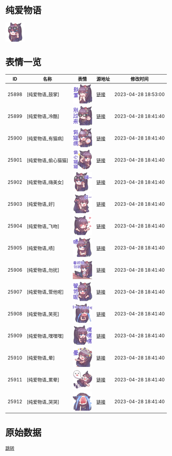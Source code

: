 # 纯爱物语

<img src="./cover.png" height="60" alt="cover" />

# 表情一览

|ID|名称|表情|源地址|修改时间|
|----|----|----|----|----|
|25898|[纯爱物语_鼓掌]|<img src="./pic/025898_%5B纯爱物语_鼓掌%5D.png" height="60" alt="鼓掌"/>|[链接](https://i0.hdslb.com/bfs/garb/19e5d1ec7c2a32041b94e9e816a12793ac6a450a.png)|2023-04-28 18:53:00|
|25899|[纯爱物语_冷酷]|<img src="./pic/025899_%5B纯爱物语_冷酷%5D.png" height="60" alt="冷酷"/>|[链接](https://i0.hdslb.com/bfs/garb/09d722e5895fc906a9accc1a27676a71cc5629f8.png)|2023-04-28 18:41:40|
|25900|[纯爱物语_有猫病]|<img src="./pic/025900_%5B纯爱物语_有猫病%5D.png" height="60" alt="有猫病"/>|[链接](https://i0.hdslb.com/bfs/garb/fe70a65de2fd20f3eefdd7c2e95d6c3c6470c739.png)|2023-04-28 18:41:40|
|25901|[纯爱物语_偷心猫猫]|<img src="./pic/025901_%5B纯爱物语_偷心猫猫%5D.png" height="60" alt="偷心猫猫"/>|[链接](https://i0.hdslb.com/bfs/garb/d6fba7b0d1eba1e9e13ace6f0aa3019db0842188.png)|2023-04-28 18:41:40|
|25902|[纯爱物语_嗨美女]|<img src="./pic/025902_%5B纯爱物语_嗨美女%5D.png" height="60" alt="嗨美女"/>|[链接](https://i0.hdslb.com/bfs/garb/c1d8a1168b1276cc25d87516cd77d3c3b66a813a.png)|2023-04-28 18:41:40|
|25903|[纯爱物语_好]|<img src="./pic/025903_%5B纯爱物语_好%5D.png" height="60" alt="好"/>|[链接](https://i0.hdslb.com/bfs/garb/8fe51e278d751b6cb697b4153de047f330979c34.png)|2023-04-28 18:41:40|
|25904|[纯爱物语_飞吻]|<img src="./pic/025904_%5B纯爱物语_飞吻%5D.png" height="60" alt="飞吻"/>|[链接](https://i0.hdslb.com/bfs/garb/0a35eddb6ce1291657d93a09b12c404e59399263.png)|2023-04-28 18:41:40|
|25905|[纯爱物语_啧]|<img src="./pic/025905_%5B纯爱物语_啧%5D.png" height="60" alt="啧"/>|[链接](https://i0.hdslb.com/bfs/garb/e399a6529c4075c396687fa84fac55ed0ac02baa.png)|2023-04-28 18:41:40|
|25906|[纯爱物语_勿扰]|<img src="./pic/025906_%5B纯爱物语_勿扰%5D.png" height="60" alt="勿扰"/>|[链接](https://i0.hdslb.com/bfs/garb/1e01680825afff1aff6c2ed159c5ef6566f91cc8.png)|2023-04-28 18:41:40|
|25907|[纯爱物语_管他呢]|<img src="./pic/025907_%5B纯爱物语_管他呢%5D.png" height="60" alt="管他呢"/>|[链接](https://i0.hdslb.com/bfs/garb/dbd2c030c8060d3ceb48f829dcfd6402396db043.png)|2023-04-28 18:41:40|
|25908|[纯爱物语_笑死]|<img src="./pic/025908_%5B纯爱物语_笑死%5D.png" height="60" alt="笑死"/>|[链接](https://i0.hdslb.com/bfs/garb/c67f19e598b5da2f354f8584665d5537150b0606.png)|2023-04-28 18:41:40|
|25909|[纯爱物语_嘿嘿嘿]|<img src="./pic/025909_%5B纯爱物语_嘿嘿嘿%5D.png" height="60" alt="嘿嘿嘿"/>|[链接](https://i0.hdslb.com/bfs/garb/45201f8ebad79780a1007abcfb36c2a33e607e40.png)|2023-04-28 18:41:40|
|25910|[纯爱物语_晕]|<img src="./pic/025910_%5B纯爱物语_晕%5D.png" height="60" alt="晕"/>|[链接](https://i0.hdslb.com/bfs/garb/790d7a432fa457bde950e94cda0167f79dfe976b.png)|2023-04-28 18:41:40|
|25911|[纯爱物语_累晕]|<img src="./pic/025911_%5B纯爱物语_累晕%5D.png" height="60" alt="累晕"/>|[链接](https://i0.hdslb.com/bfs/garb/c3003bdceea4ccdfb5b11bf03525635452f95573.png)|2023-04-28 18:41:40|
|25912|[纯爱物语_哭哭]|<img src="./pic/025912_%5B纯爱物语_哭哭%5D.png" height="60" alt="哭哭"/>|[链接](https://i0.hdslb.com/bfs/garb/3e7512b7105b241b166fd65fe6cc6c4a31fff485.png)|2023-04-28 18:41:40|

# 原始数据

[跳转](./raw.json)

